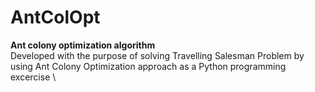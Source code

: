 # AntColOpt
**Ant colony optimization algorithm**
\
Developed with the purpose of solving Travelling Salesman Problem by using Ant Colony Optimization approach as a Python programming excercise
\
